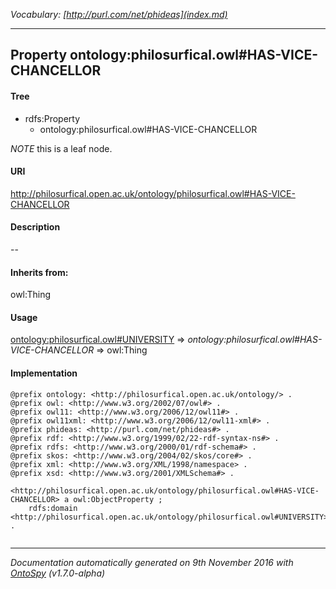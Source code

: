 _Vocabulary: [http://purl.com/net/phideas](index.md)_ 

---	
	




    


## Property ontology:philosurfical.owl#HAS-VICE-CHANCELLOR


#### Tree

* rdfs:Property
    * ontology:philosurfical.owl#HAS-VICE-CHANCELLOR





*NOTE* this is a leaf node.


#### URI
http://philosurfical.open.ac.uk/ontology/philosurfical.owl#HAS-VICE-CHANCELLOR

#### Description
--


#### Inherits from:
owl:Thing



#### Usage


[ontology:philosurfical.owl#UNIVERSITY](class-ontologyphilosurficalowluniversity.md) 
=&gt;&nbsp;_ontology:philosurfical.owl#HAS-VICE-CHANCELLOR_&nbsp;=&gt;&nbsp;owl:Thing

#### Implementation
```
@prefix ontology: <http://philosurfical.open.ac.uk/ontology/> .
@prefix owl: <http://www.w3.org/2002/07/owl#> .
@prefix owl11: <http://www.w3.org/2006/12/owl11#> .
@prefix owl11xml: <http://www.w3.org/2006/12/owl11-xml#> .
@prefix phideas: <http://purl.com/net/phideas#> .
@prefix rdf: <http://www.w3.org/1999/02/22-rdf-syntax-ns#> .
@prefix rdfs: <http://www.w3.org/2000/01/rdf-schema#> .
@prefix skos: <http://www.w3.org/2004/02/skos/core#> .
@prefix xml: <http://www.w3.org/XML/1998/namespace> .
@prefix xsd: <http://www.w3.org/2001/XMLSchema#> .

<http://philosurfical.open.ac.uk/ontology/philosurfical.owl#HAS-VICE-CHANCELLOR> a owl:ObjectProperty ;
    rdfs:domain <http://philosurfical.open.ac.uk/ontology/philosurfical.owl#UNIVERSITY> .


```










---

_Documentation automatically generated on 9th November 2016 with [OntoSpy](http://ontospy.readthedocs.org/ "Open") (v1.7.0-alpha)_